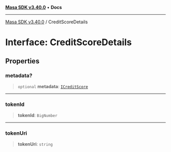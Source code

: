 [**Masa SDK v3.40.0**](../README.md) • **Docs**

***

[Masa SDK v3.40.0](../globals.md) / CreditScoreDetails

# Interface: CreditScoreDetails

## Properties

### metadata?

> `optional` **metadata**: [`ICreditScore`](ICreditScore.md)

***

### tokenId

> **tokenId**: `BigNumber`

***

### tokenUri

> **tokenUri**: `string`
